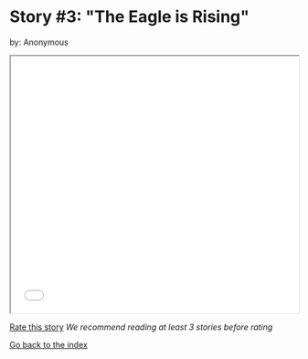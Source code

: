 # Story #3: "The Eagle is Rising"
by: Anonymous


<iframe src="../stories/03_The eagle rising.html" height="450px" width="100%"> </iframe>

[Rate this story](https://forms.gle/zbTTGuidhwvabMLT9) *We recommend reading at least 3 stories before rating*

[Go back to the index](../index.md)

